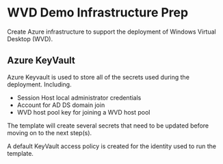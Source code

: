 # WVD Demo Infrastructure Prep

Create Azure infrastructure to support the deployment of Windows Virtual Desktop (WVD). 

## Azure KeyVault

Azure Keyvault is used to store all of the secrets used during the deployment. Including. 
 
- Session Host local administrator credentials
- Account for AD DS domain join
- WVD host pool key for joining a WVD host pool

The template will create several secrets that need to be updated before moving on to the next step(s).

A default KeyVault access policy is created for the identity used to run the template. 